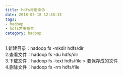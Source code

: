 ```yaml
---
title: hdfs常用命令
date: 2018-05-18 12:48:15
tags:
- hadoop    
- hdfs常用命令  
category: hadoop
---
```

1.新建目录：hadoop  fs  -mkdir  hdfs/dir  
2.查看文件：hadoop  fs  -du  hdfs/dir  
3.下载文件：hadoop  fs  -text  hdfs/file  > 要保存成的文件  
4.删除文件：hadoop  fs  -rm   hdfs/file

